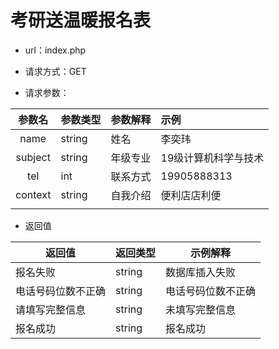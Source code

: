 # 考研送温暖报名表

- url：index.php

- 请求方式：GET

- 请求参数：

  

| 参数名  | 参数类型 | 参数解释 | 示例                 |
| :-----: | -------- | -------- | :------------------- |
|  name   | string   | 姓名     | 李奕玮               |
| subject | string   | 年级专业 | 19级计算机科学与技术 |
|   tel   | int      | 联系方式 | 19905888313          |
| context | string   | 自我介绍 | 便利店店利便         |
|         |          |          |                      |

- 返回值



| 返回值             | 返回类型 | 示例解释           |
| ------------------ | -------- | ------------------ |
| 报名失败           | string   | 数据库插入失败     |
| 电话号码位数不正确 | string   | 电话号码位数不正确 |
| 请填写完整信息     | string   | 未填写完整信息     |
| 报名成功           | string   | 报名成功           |


